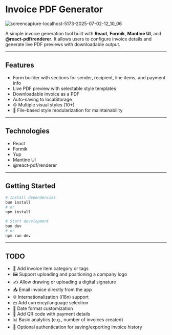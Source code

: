 # Invoice PDF Generator
![screencapture-localhost-5173-2025-07-02-12_10_06](https://github.com/user-attachments/assets/7120a8c8-4419-4668-b3ef-24f87c4775f7)

A simple invoice generation tool built with **React**, **Formik**, **Mantine UI**, and **@react-pdf/renderer**. It allows users to configure invoice details and generate live PDF previews with downloadable output.

---

## Features

- Form builder with sections for sender, recipient, line items, and payment info
- Live PDF preview with selectable style templates
- Downloadable invoice as a PDF
- Auto-saving to localStorage
- ⚙️ Multiple visual styles (10+)
- 📁 File-based style modularization for maintainability

---

## Technologies

- React
- Formik
- Yup
- Mantine UI
- @react-pdf/renderer

---

## Getting Started

```bash
# Install dependencies
bun install
# or
npm install

# Start development
bun dev
# or
npm run dev
```

---

## TODO

- 🧾 Add invoice item category or tags
- 🖼️ Support uploading and positioning a company logo
- ✍️ Allow drawing or uploading a digital signature
- 📤 Email invoice directly from the app
- 🌐 Internationalization (i18n) support
- 💵 Add currency/language selection
- 📅 Date format customization
- 🧩 Add QR code with payment details
- 📊 Basic analytics (e.g., number of invoices created)
- 🔐 Optional authentication for saving/exporting invoice history
